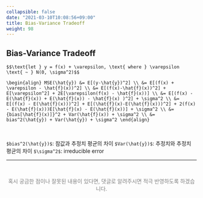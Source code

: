 ```yaml
---
collapsible: false
date: "2021-03-10T10:08:56+09:00"
title: Bias-Variance Tradeoff
weight: 98
---
```


## Bias-Variance Tradeoff

`$$\text{let } y = f(x) + \varepsilon, \text{ where } \varepsilon \text{ ~ } N(0, \sigma^2)$$`

`\begin{align}
MSE(\hat{y}) &= E[(y-\hat{y})^2] \\
&= E[(f(x) + \varepsilon - \hat{f}(x))^2] \\
&= E[(f(x)-\hat{f}(x))^2] + E[\varepsilon^2] + 2E[\varepsilon(f(x) - \hat{f}(x))] \\
&= E[(f(x) - E(\hat{f}(x)) + E(\hat{f}(x)) - \hat{f}(x) )^2] + \sigma^2 \\
&= E[(f(x) - E(\hat{f}(x)))^2] + E[(\hat{f}(x)-E(\hat{f}(x)))^2] + 2(f(x) - E(\hat{f}(x)))E[\hat{f}(x) - E(\hat{f}(x))] + \sigma^2 \\
&= {bias[\hat{f}(x)]}^2 + Var(\hat{f}(x)) + \sigma^2 \\
&= bias^2(\hat{y}) + Var(\hat{y}) + \sigma^2
\end{align}`

<br>

`$bias^2(\hat{y})$`: 참값과 추정치 평균의 차이
`$Var(\hat{y})$`: 추정치와 추정치 평균의 차이
`$\sigma^2$`: irreducible error

---
<br> 
<p style='text-align: center; color:gray'> 혹시 궁금한 점이나 잘못된 내용이 있다면, 댓글로 알려주시면 적극 반영하도록 하겠습니다. </p>

<br>
<br>
